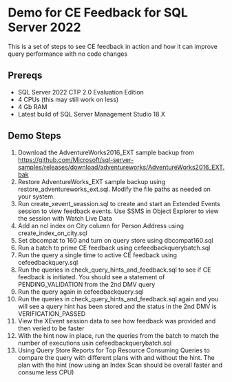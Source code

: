 # Demo for CE Feedback for SQL Server 2022

This is a set of steps to see CE feedback in action and how it can improve query performance with no code changes

## Prereqs

- SQL Server 2022 CTP 2.0 Evaluation Edition
- 4 CPUs (this may still work on less)
- 4 Gb RAM
- Latest build of SQL Server Management Studio 18.X

## Demo Steps

1. Download the AdventureWorks2016_EXT sample backup from https://github.com/Microsoft/sql-server-samples/releases/download/adventureworks/AdventureWorks2016_EXT.bak
2. Restore AdventureWorks_EXT sample backup using restore_adventureworks_ext.sql. Modify the file paths as needed on your system.
3. Run create_xevent_seassion.sql to create and start an Extended Events session to view feedback events. Use SSMS in Object Explorer to view the session with Watch Live Data
4. Add an ncl index on City column for Person.Address using create_index_on_city.sql
5. Set dbcompat to 160 and turn on query store using dbcompat160.sql
6. Run a batch to prime CE feedback using cefeedbackquerybatch.sql
7. Run the query a single time to active CE feedback using cefeedbackquery.sql
8. Run the queries in check_query_hints_and_feedback.sql to see if CE feedback is initiated. You should see a statement of PENDING_VALIDATION from the 2nd DMV query
9. Run the query again in cefeedbackquery.sql
10. Run the queries in check_query_hints_and_feedback.sql again and you will see a query hint has been stored and the status in the 2nd DMV is VERIFICATION_PASSED
11. View the XEvent session data to see how feedback was provided and then veried to be faster 
12. With the hint now in place, run the queries from the batch to match the number of executions usin cefeedbackquerybatch.sql
13. Using Query Store Reports for Top Resource Consuming Queries to compare the query with different plans with and without the hint. The plan with the hint (now using an Index Scan should be overall faster and consume less CPU)

